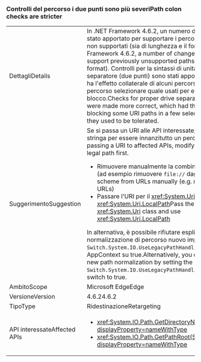 ### <a name="path-colon-checks-are-stricter"></a><span data-ttu-id="66da6-101">Controlli del percorso i due punti sono più severi</span><span class="sxs-lookup"><span data-stu-id="66da6-101">Path colon checks are stricter</span></span>

|   |   |
|---|---|
|<span data-ttu-id="66da6-102">Dettagli</span><span class="sxs-lookup"><span data-stu-id="66da6-102">Details</span></span>|<span data-ttu-id="66da6-103">In .NET Framework 4.6.2, un numero di modifiche sono stato apportato per supportare i percorsi in precedenza non supportati (sia di lunghezza e il formato).</span><span class="sxs-lookup"><span data-stu-id="66da6-103">In .NET Framework 4.6.2, a number of changes were made to support previously unsupported paths (both in length and format).</span></span> <span data-ttu-id="66da6-104">Controlli per la sintassi di unità appropriata separatore (due punti) sono stati apportati più corretti, che ha l'effetto collaterale di alcuni percorsi URI in alcune API percorso selezionare quale usati per essere espresso di blocco.</span><span class="sxs-lookup"><span data-stu-id="66da6-104">Checks for proper drive separator (colon) syntax were made more correct, which had the side effect of blocking some URI paths in a few select Path APIs where they used to be tolerated.</span></span>|
|<span data-ttu-id="66da6-105">Suggerimento</span><span class="sxs-lookup"><span data-stu-id="66da6-105">Suggestion</span></span>|<span data-ttu-id="66da6-106">Se si passa un URI alle API interessate, modificare la stringa per essere innanzitutto un percorso valido.</span><span class="sxs-lookup"><span data-stu-id="66da6-106">If passing a URI to affected APIs, modify the string to be a legal path first.</span></span><ul><li><span data-ttu-id="66da6-107">Rimuovere manualmente la combinazione di dagli URL (ad esempio rimuovere <code>file://</code> dagli URL)</span><span class="sxs-lookup"><span data-stu-id="66da6-107">Remove the scheme from URLs manually (e.g. remove <code>file://</code> from URLs)</span></span></li><li><span data-ttu-id="66da6-108">Passare l'URI per il <xref:System.Uri> classe e usare <xref:System.Uri.LocalPath></span><span class="sxs-lookup"><span data-stu-id="66da6-108">Pass the URI to the <xref:System.Uri> class and use <xref:System.Uri.LocalPath></span></span></li></ul><span data-ttu-id="66da6-109">In alternativa, è possibile rifiutare esplicitamente la normalizzazione di percorso nuovo impostando il <code>Switch.System.IO.UseLegacyPathHandling</code> commutatore AppContext su true.</span><span class="sxs-lookup"><span data-stu-id="66da6-109">Alternatively, you can opt out of the new path normalization by setting the <code>Switch.System.IO.UseLegacyPathHandling</code> AppContext switch to true.</span></span>|
|<span data-ttu-id="66da6-110">Ambito</span><span class="sxs-lookup"><span data-stu-id="66da6-110">Scope</span></span>|<span data-ttu-id="66da6-111">Microsoft Edge</span><span class="sxs-lookup"><span data-stu-id="66da6-111">Edge</span></span>|
|<span data-ttu-id="66da6-112">Versione</span><span class="sxs-lookup"><span data-stu-id="66da6-112">Version</span></span>|<span data-ttu-id="66da6-113">4.6.2</span><span class="sxs-lookup"><span data-stu-id="66da6-113">4.6.2</span></span>|
|<span data-ttu-id="66da6-114">Tipo</span><span class="sxs-lookup"><span data-stu-id="66da6-114">Type</span></span>|<span data-ttu-id="66da6-115">Ridestinazione</span><span class="sxs-lookup"><span data-stu-id="66da6-115">Retargeting</span></span>|
|<span data-ttu-id="66da6-116">API interessate</span><span class="sxs-lookup"><span data-stu-id="66da6-116">Affected APIs</span></span>|<ul><li><xref:System.IO.Path.GetDirectoryName(System.String)?displayProperty=nameWithType></li><li><xref:System.IO.Path.GetPathRoot(System.String)?displayProperty=nameWithType></li></ul>|

